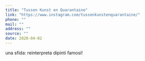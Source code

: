 ```yaml
---
title: "Tussen Kunst en Quarantaine"
link: "https://www.instagram.com/tussenkunstenquarantaine/"
phone: ""
mail: ""
address: ""
source: ""
date: 2020-04-02
---
```


una sfida: reinterpreta dipinti famosi!
